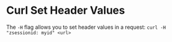 # Curl Set Header Values

The `-H` flag allows you to set header values in a request: `curl -H "zsessionid: myid" <url>`
